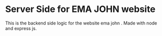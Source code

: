 # Server Side for EMA JOHN website

This is the backend side logic for the website ema john . Made with node and express js.


